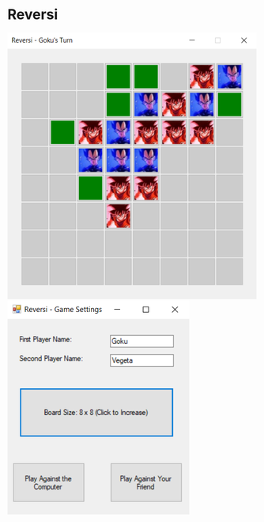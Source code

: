 # Reversi

![Gameplay](https://raw.githubusercontent.com/OhadVal/Reversi/master/ReversiGamePlay.png?token=AKC3YYYGHV7MUSR5RG232L25DTF2O)
![GameSettings](https://raw.githubusercontent.com/OhadVal/Reversi/master/ReversiSettings.png?token=AKC3YY723EB5U3G7GEZH5EK5DTF2Q)

